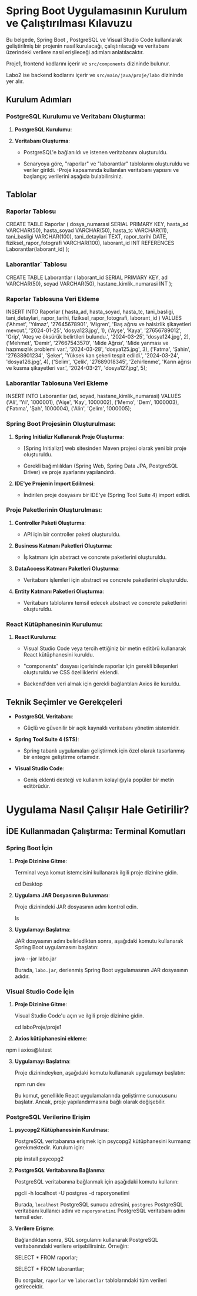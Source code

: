  

# Spring Boot Uygulamasının Kurulum ve Çalıştırılması Kılavuzu 

  

Bu belgede, Spring Boot , PostgreSQL ve Visual Studio Code kullanılarak geliştirilmiş bir projenin nasıl kurulacağı, çalıştırılacağı ve veritabanı üzerindeki verilere nasıl erişileceği adımları anlatılacaktır. 

Proje1, frontend kodlarını içerir ve `src/components` dizininde bulunur. 

Labo2 ise backend kodlarını içerir ve `src/main/java/proje/labo` dizininde yer alır.


  

## Kurulum Adımları 

  

### PostgreSQL Kurulumu ve Veritabanı Oluşturma: 

  

1. **PostgreSQL Kurulumu**:  

  

2. **Veritabanı Oluşturma**:  

   - PostgreSQL'e bağlanıldı ve istenen veritabanını oluşturuldu. 

   - Senaryoya göre, "raporlar" ve "laborantlar" tablolarını oluşturuldu ve veriler girildi. 
   -Proje kapsamında kullanılan veritabanı yapısını ve başlangıç verilerini aşağıda bulabilirsiniz.

## Tablolar

### Raporlar Tablosu


CREATE TABLE Raporlar (
  dosya_numarasi SERIAL PRIMARY KEY,
  hasta_ad VARCHAR(50),
  hasta_soyad VARCHAR(50),
  hasta_tc VARCHAR(11),
  tani_basligi VARCHAR(100),
  tani_detaylari TEXT,
  rapor_tarihi DATE,
  fiziksel_rapor_fotografi VARCHAR(100),
  laborant_id INT REFERENCES Laborantlar(laborant_id)
);

### Laborantlar` Tablosu

CREATE TABLE Laborantlar (
  laborant_id SERIAL PRIMARY KEY,
  ad VARCHAR(50),
  soyad VARCHAR(50),
  hastane_kimlik_numarasi INT
);

### Raporlar Tablosuna Veri Ekleme
INSERT INTO Raporlar ( hasta_ad, hasta_soyad, hasta_tc, tani_basligi, tani_detaylari, rapor_tarihi, fiziksel_rapor_fotografi, laborant_id
) VALUES
  ('Ahmet', 'Yılmaz', '27645678901', 'Migren', 'Baş ağrısı ve halsizlik şikayetleri mevcut.', '2024-01-25', 'dosya123.jpg', 1),
  ('Ayşe', 'Kaya', '27656789012', 'Grip', 'Ateş ve öksürük belirtileri bulundu.', '2024-03-25', 'dosya124.jpg', 2),
  ('Mehmet', 'Demir', '27667543570', 'Mide Ağrısı', 'Mide yanması ve hazımsızlık problemi var.', '2024-03-28', 'dosya125.jpg', 3),
  ('Fatma', 'Şahin', '27638901234', 'Şeker', 'Yüksek kan şekeri tespit edildi.', '2024-03-24', 'dosya126.jpg', 4),
  ('Selim', 'Çelik', '27689018345', 'Zehirlenme', 'Karın ağrısı ve kusma şikayetleri var.', '2024-03-21', 'dosya127.jpg', 5);

### Laborantlar Tablosuna Veri Ekleme

INSERT INTO Laborantlar (ad, soyad, hastane_kimlik_numarasi) VALUES
  ('Ali', 'Yıl', 1000001),
  ('Aişe', 'Kay', 1000002),
  ('Memo', 'Dem', 1000003),
  ('Fatıma', 'Şah', 1000004),
  ('Alin', 'Çelim', 1000005);



### Spring Boot Projesinin Oluşturulması: 

  

1. **Spring Initializr Kullanarak Proje Oluşturma**:  

   - [Spring Initializr] web sitesinden  Maven projesi olarak yeni bir proje oluşturuldu. 

   - Gerekli bağımlılıkları (Spring Web, Spring Data JPA, PostgreSQL Driver)  ve proje ayarlarını yapılandırdı. 

    

  

2. **IDE'ye Projenin İmport Edilmesi**:  

   - İndirilen proje dosyasını bir IDE'ye (Spring Tool Suite 4) import edildi. 

  

### Proje Paketlerinin Oluşturulması: 

  

1. **Controller Paketi Oluşturma**:  

   - API için bir controller paketi oluşturuldu. 

  

2. **Business Katmanı Paketleri Oluşturma**:  

   - İş katmanı için abstract ve concrete paketlerini oluşturuldu. 

   

3. **DataAccess Katmanı Paketleri Oluşturma**:  

   - Veritabanı işlemleri için abstract ve concrete paketlerini oluşturuldu. 

  

4. **Entity Katmanı Paketleri Oluşturma**:  

   - Veritabanı tablolarını temsil edecek abstract ve concrete paketlerini oluşturuldu. 

  

### React Kütüphanesinin Kurulumu: 

  

1. **React Kurulumu**:  

   - Visual Studio Code veya tercih ettiğiniz bir metin editörü kullanarak React kütüphanesini kuruldu. 

   - "components" dosyası içerisinde raporlar için gerekli bileşenleri oluşturuldu ve CSS özelliklerini eklendi. 

   - Backend'den veri almak için gerekli bağlantıları Axios ile kuruldu. 

  

## Teknik Seçimler ve Gerekçeleri 

  

- **PostgreSQL Veritabanı**:  

  - Güçlü ve güvenilir bir açık kaynaklı veritabanı yönetim sistemidir. 

  

- **Spring Tool Suite 4 (STS)**:  

  - Spring tabanlı uygulamaları geliştirmek için özel olarak tasarlanmış bir entegre geliştirme ortamıdır. 

  

- **Visual Studio Code**:  

  - Geniş eklenti desteği ve kullanım kolaylığıyla popüler bir metin editörüdür. 

 

 # Uygulama Nasıl Çalışır Hale Getirilir? 

  

## İDE Kullanmadan Çalıştırma: Terminal Komutları 

  

### Spring Boot İçin 

  

 

 

1. **Proje Dizinine Gitme**: 

   Terminal veya komut istemcisini kullanarak ilgili proje dizinine gidin.  

   cd Desktop 

  

2. **Uygulama JAR Dosyasının Bulunması**: 

   Proje dizinindeki JAR dosyasının adını kontrol edin. 

   ls 

  

3. **Uygulamayı Başlatma**: 

   JAR dosyasının adını belirledikten sonra, aşağıdaki komutu kullanarak Spring Boot uygulamasını başlatın: 

   java --jar labo.jar 



   Burada, `labo.jar`, derlenmiş Spring Boot uygulamasının JAR dosyasının adıdır. 

 

  

### Visual Studio Code İçin 

  

1. **Proje Dizinine Gitme**: 

   Visual Studio Code'u açın ve ilgili proje dizinine gidin. 

   cd laboProje/proje1 

    

 

 

2. **Axios kütüphanesini ekleme**: 

  npm i axios@latest 

 

  

3. **Uygulamayı Başlatma**: 

   Proje dizinindeyken, aşağıdaki komutu kullanarak uygulamayı başlatın: 

   

   npm run dev 

   

   Bu komut, genellikle React uygulamalarında geliştirme sunucusunu başlatır. Ancak, proje yapılandırmasına bağlı olarak değişebilir. 

  

### PostgreSQL Verilerine Erişim 

  

1. **psycopg2 Kütüphanesinin Kurulması**: 

   PostgreSQL veritabanına erişmek için  psycopg2 kütüphanesini kurmanız gerekmektedir. Kurulum için: 

 

   pip install psycopg2 



  

2. **PostgreSQL Veritabanına Bağlanma**: 

   PostgreSQL veritabanına bağlanmak için aşağıdaki komutu kullanın: 



   pgcli -h localhost -U postgres -d raporyonetimi 



   Burada, `localhost` PostgreSQL sunucu adresini, `postgres` PostgreSQL veritabanı kullanıcı adını ve `raporyonetimi` PostgreSQL veritabanı adını temsil eder. 

  

3. **Verilere Erişme**: 

   Bağlandıktan sonra, SQL sorgularını kullanarak PostgreSQL veritabanındaki verilere erişebilirsiniz. Örneğin: 



   SELECT * FROM raporlar; 

   SELECT * FROM laborantlar; 



   Bu sorgular, `raporlar` ve `laborantlar` tablolarındaki tüm verileri getirecektir. 

 

 

 

 

 
